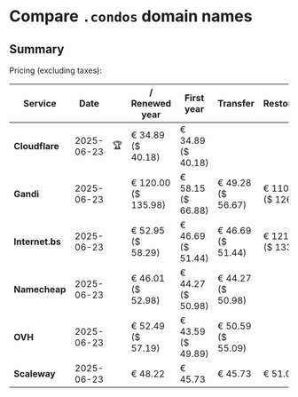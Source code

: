 # Compare `.condos` domain names

## Summary

Pricing (excluding taxes):

| Service | Date |  | / Renewed year | First year | Transfer | Restoration |
|--|--|--|--|--|--|--|
| **Cloudflare** | 2025-06-23 | 🏆 | € 34.89<br>($ 40.18) | € 34.89<br>($ 40.18) |  |  |
| **Gandi** | 2025-06-23 |  | € 120.00<br>($ 135.98) | € 58.15<br>($ 66.88) | € 49.28<br>($ 56.67) | € 110.41<br>($ 126.97) |
| **Internet.bs** | 2025-06-23 |  | € 52.95<br>($ 58.29) | € 46.69<br>($ 51.44) | € 46.69<br>($ 51.44) | € 121.19<br>($ 133.49) |
| **Namecheap** | 2025-06-23 |  | € 46.01<br>($ 52.98) | € 44.27<br>($ 50.98) | € 44.27<br>($ 50.98) |  |
| **OVH** | 2025-06-23 |  | € 52.49<br>($ 57.19) | € 43.59<br>($ 49.89) | € 50.59<br>($ 55.09) |  |
| **Scaleway** | 2025-06-23 |  | € 48.22 | € 45.73 | € 45.73 | € 51.01 |
